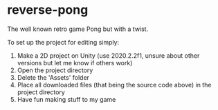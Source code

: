 # reverse-pong
The well known retro game Pong but with a twist.

To set up the project for editing simply:
1. Make a 2D project on Unity (use 2020.2.2f1, unsure about other versions but let me know if others work)
2. Open the project directory
3. Delete the 'Assets' folder
4. Place all downloaded files (that being the source code above) in the project directory
5. Have fun making stuff to my game
